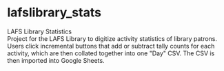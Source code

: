 # lafslibrary_stats
LAFS Library Statistics<br>
Project for the LAFS Library to digitize activity statistics of library patrons. Users click incremental buttons that add or subtract tally counts for each activity, which are then collated together into one "Day" CSV. The CSV is then imported into Google Sheets.

